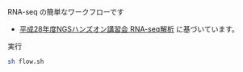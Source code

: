 RNA-seq の簡単なワークフローです

* [平成28年度NGSハンズオン講習会 RNA-seq解析](https://biosciencedbc.jp/gadget/human/20160727_amelieff_20160803.pdf)
に基づいています。

実行
```bash
sh flow.sh
```
